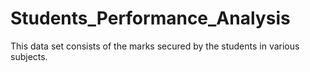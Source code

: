 # Students_Performance_Analysis

This data set consists of the marks secured by the students in various subjects.
